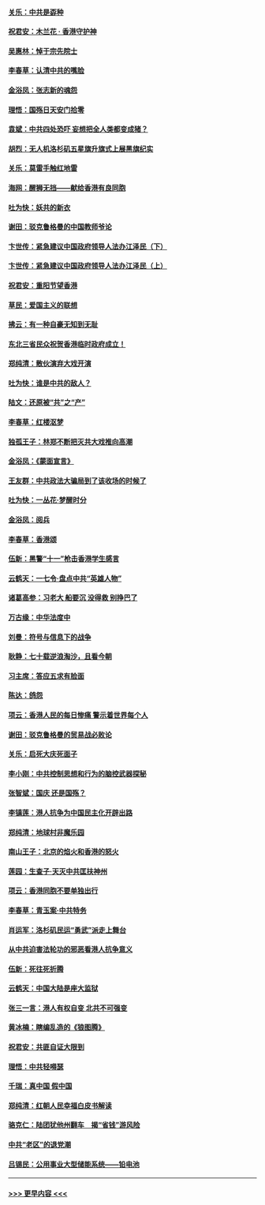#### [关乐：中共是孬种](../pages/nsc993/n11582099.md?t=10111922) 
#### [祝君安：木兰花 · 香港守护神](../pages/nsc993/n11581782.md?t=10111922) 
#### [吴惠林：悼于宗先院士](../pages/nsc993/n11580283.md?t=10111922) 
#### [李春草：认清中共的嘴脸](../pages/nsc993/n11579954.md?t=10111922) 
#### [金浴凤：张志新的魂怨](../pages/nsc993/n11579913.md?t=10111922) 
#### [理悟：国殇日天安门拾零](../pages/nsc993/n11579843.md?t=10111922) 
#### [袁斌：中共四处恐吓 妄想把全人类都变成猪？](../pages/nsc993/n11579814.md?t=10111922) 
#### [胡烈：无人机洛杉矶五星旗升旗式上展黑旗纪实](../pages/nsc993/n11579322.md?t=10111922) 
#### [关乐：莫雷手触红地雷](../pages/nsc993/n11577862.md?t=10111922) 
#### [海网：醒狮无挡——献给香港有良同胞](../pages/nsc993/n11577835.md?t=10111922) 
#### [吐为快：妖共的新衣](../pages/nsc993/n11577575.md?t=10111922) 
#### [谢田：驳克鲁格曼的中国教师爷论](../pages/nsc993/n11575034.md?t=10111922) 
#### [卞世传：紧急建议中国政府领导人法办江泽民（下）](../pages/nsc993/n11573390.md?t=10111922) 
#### [卞世传：紧急建议中国政府领导人法办江泽民（上）](../pages/nsc993/n11573208.md?t=10111922) 
#### [祝君安：重阳节望香港](../pages/nsc993/n11573190.md?t=10111922) 
#### [草民：爱国主义的联想](../pages/nsc993/n11572333.md?t=10111922) 
#### [拂云：有一种自豪无知到无耻](../pages/nsc993/n11572006.md?t=10111922) 
#### [东北三省民众祝贺香港临时政府成立！](../pages/nsc993/n11571215.md?t=10111922) 
#### [郑纯清：散伙演弃大戏开演](../pages/nsc993/n11570826.md?t=10111922) 
#### [吐为快：谁是中共的敌人？](../pages/nsc993/n11570817.md?t=10111922) 
#### [陆文：还原被“共”之“产”](../pages/nsc993/n11570798.md?t=10111922) 
#### [李春草：红楼沤梦](../pages/nsc993/n11569673.md?t=10111922) 
#### [独孤王子：林郑不断把灭共大戏推向高潮](../pages/nsc993/n11569381.md?t=10111922) 
#### [金浴凤：《蒙面宣言》](../pages/nsc993/n11569368.md?t=10111922) 
#### [王友群：中共政法大骗局到了该收场的时候了](../pages/nsc993/n11568940.md?t=10111922) 
#### [吐为快：一丛花‧梦醒时分](../pages/nsc993/n11567491.md?t=10111922) 
#### [金浴凤：阅兵](../pages/nsc993/n11567454.md?t=10111922) 
#### [李春草：香港颂](../pages/nsc993/n11567444.md?t=10111922) 
#### [伍新：黑警“十一”枪击香港学生感言](../pages/nsc993/n11567426.md?t=10111922) 
#### [云鹤天：一七令‧盘点中共“英雄人物”](../pages/nsc993/n11567091.md?t=10111922) 
#### [诸葛高参：习老大 船要沉 没得救 别挣巴了](../pages/nsc993/n11566976.md?t=10111922) 
#### [万古缘：中华法度中](../pages/nsc993/n11566726.md?t=10111922) 
#### [刘曼：符号与信息下的战争](../pages/nsc993/n11564655.md?t=10111922) 
#### [耿静：七十载逆浪淘沙，且看今朝](../pages/nsc993/n11564520.md?t=10111922) 
#### [习主席：答应五求有脸面](../pages/nsc993/n11563953.md?t=10111922) 
#### [陈达：鸽怨](../pages/nsc993/n11561879.md?t=10111922) 
#### [项云：香港人民的每日惨痛  警示着世界每个人](../pages/nsc993/n11559273.md?t=10111922) 
#### [谢田：驳克鲁格曼的贸易战必败论](../pages/nsc993/n11555840.md?t=10111922) 
#### [关乐：启死大庆死面子](../pages/nsc993/n11556823.md?t=10111922) 
#### [李小刚：中共控制思想和行为的脑控武器探秘](../pages/nsc993/n11556776.md?t=10111922) 
#### [张智斌：国庆  还是国殇？](../pages/nsc993/n11556617.md?t=10111922) 
#### [李镇莲：港人抗争为中国民主化开辟出路](../pages/nsc993/n11556570.md?t=10111922) 
#### [郑纯清：地球村非魔乐园](../pages/nsc993/n11555415.md?t=10111922) 
#### [南山王子：北京的焰火和香港的怒火](../pages/nsc993/n11555318.md?t=10111922) 
#### [莲园：生查子·天灭中共匡扶神州](../pages/nsc993/n11555302.md?t=10111922) 
#### [项云：香港同胞不要单独出行](../pages/nsc993/n11555276.md?t=10111922) 
#### [李春草：青玉案‧中共特务](../pages/nsc993/n11552356.md?t=10111922) 
#### [肖运军：洛杉矶民运“勇武”派走上舞台](../pages/nsc993/n11551595.md?t=10111922) 
#### [从中共迫害法轮功的邪恶看港人抗争意义](../pages/nsc993/n11540858.md?t=10111922) 
#### [伍新：死往死折腾](../pages/nsc993/n11550174.md?t=10111922) 
#### [云鹤天：中国大陆是座大监狱](../pages/nsc993/n11550155.md?t=10111922) 
#### [张三一言：港人有权自变 北共不可强变](../pages/nsc993/n11550132.md?t=10111922) 
#### [黄冰楠：瞎编乱造的《狼图腾》](../pages/nsc993/n11550082.md?t=10111922) 
#### [祝君安：共匪自证大限到](../pages/nsc993/n11550041.md?t=10111922) 
#### [理悟：中共轻嘚瑟](../pages/nsc993/n11547978.md?t=10111922) 
#### [千瑞：真中国 假中国](../pages/nsc993/n11547865.md?t=10111922) 
#### [郑纯清：红朝人民幸福白皮书解读](../pages/nsc993/n11547499.md?t=10111922) 
#### [骆克仁：陆团犹他州翻车　揭“省钱”游风险](../pages/nsc993/n11546977.md?t=10111922) 
#### [中共“老区”的退党潮](../pages/nsc993/n11545995.md?t=10111922) 
#### [吕锡民：公用事业大型储能系统——铅电池](../pages/nsc993/n11545701.md?t=10111922) 

----
#### [ >>> 更早内容 <<< ](../indexes/nsc993-earlier.md)
